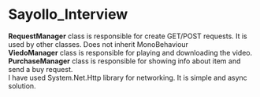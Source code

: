 # Sayollo_Interview

__RequestManager__ class is responsible for create GET/POST requests. It is used by other classes. Does not inherit MonoBehaviour 
<br>
__ViedoManager__ class is responsible for playing and downloading the video.
<br>
__PurchaseManager__ class is responsible for showing info about item and send a buy request.
<br>
I have used System.Net.Http library for networking. It is simple and async solution.
